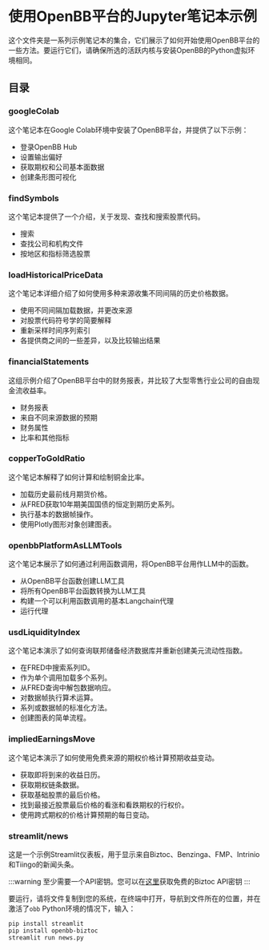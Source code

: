 # 使用OpenBB平台的Jupyter笔记本示例

这个文件夹是一系列示例笔记本的集合，它们展示了如何开始使用OpenBB平台的一些方法。要运行它们，请确保所选的活跃内核与安装OpenBB的Python虚拟环境相同。

## 目录

### googleColab

这个笔记本在Google Colab环境中安装了OpenBB平台，并提供了以下示例：

- 登录OpenBB Hub
- 设置输出偏好
- 获取期权和公司基本面数据
- 创建条形图可视化

### findSymbols

这个笔记本提供了一个介绍，关于发现、查找和搜索股票代码。

- 搜索
- 查找公司和机构文件
- 按地区和指标筛选股票

### loadHistoricalPriceData

这个笔记本详细介绍了如何使用多种来源收集不同间隔的历史价格数据。

- 使用不同间隔加载数据，并更改来源
- 对股票代码符号学的简要解释
- 重新采样时间序列索引
- 各提供商之间的一些差异，以及比较输出结果

### financialStatements

这组示例介绍了OpenBB平台中的财务报表，并比较了大型零售行业公司的自由现金流收益率。

- 财务报表
- 来自不同来源数据的预期
- 财务属性
- 比率和其他指标

### copperToGoldRatio

这个笔记本解释了如何计算和绘制铜金比率。

- 加载历史最前线月期货价格。
- 从FRED获取10年期美国国债的恒定到期历史系列。
- 执行基本的数据帧操作。
- 使用Plotly图形对象创建图表。

### openbbPlatformAsLLMTools

这个笔记本展示了如何通过利用函数调用，将OpenBB平台用作LLM中的函数。

- 从OpenBB平台函数创建LLM工具
- 将所有OpenBB平台函数转换为LLM工具
- 构建一个可以利用函数调用的基本Langchain代理
- 运行代理

### usdLiquidityIndex

这个笔记本演示了如何查询联邦储备经济数据库并重新创建美元流动性指数。

- 在FRED中搜索系列ID。
- 作为单个调用加载多个系列。
- 从FRED查询中解包数据响应。
- 对数据帧执行算术运算。
- 系列或数据帧的标准化方法。
- 创建图表的简单流程。

### impliedEarningsMove

这个笔记本演示了如何使用免费来源的期权价格计算预期收益变动。

- 获取即将到来的收益日历。
- 获取期权链条数据。
- 获取基础股票的最后价格。
- 找到最接近股票最后价格的看涨和看跌期权的行权价。
- 使用跨式期权的价格计算预期的每日变动。

### streamlit/news

这是一个示例Streamlit仪表板，用于显示来自Biztoc、Benzinga、FMP、Intrinio和Tiingo的新闻头条。

:::warning
至少需要一个API密钥。您可以在[这里](https://rapidapi.com/thma/api/biztoc)获取免费的Biztoc API密钥
:::

要运行，请将文件复制到您的系统，在终端中打开，导航到文件所在的位置，并在激活了`obb` Python环境的情况下，输入：

```
pip install streamlit
pip install openbb-biztoc
streamlit run news.py
```
